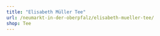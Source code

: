 ```yaml
---
title: "Elisabeth Müller Tee"
url: /neumarkt-in-der-oberpfalz/elisabeth-mueller-tee/
shop: Tee
---
```

